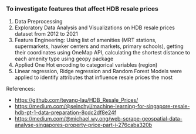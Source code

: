 ### To investigate features that affect HDB resale prices

1) Data Preprocessing
2) Exploratory Data Analysis and Visualizations on HDB resale prices dataset from 2012 to 2021
3) Feature Engineering: Using list of amenities (MRT stations, supermarkets, hawker centers and markets, primary schools), getting their coordinates using OneMap API, calculating the shortest distance to each amenity type using geopy package
4) Applied One Hot encoding to categorical variables (region)
5) Linear regression, Ridge regression and Random Forest Models were applied to identify attributes that influence resale prices the most

References:
- https://github.com/teyang-lau/HDB_Resale_Prices/
- https://medium.com/@seinchyi/machine-learning-for-singapore-resale-hdb-pt-1-data-preparation-8cdc2df8e24f
- https://medium.com/@michael.wy.ong/web-scrape-geospatial-data-analyse-singapores-property-price-part-i-276caba320b
